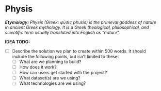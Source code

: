 # Physis

***Etymology:***
*Physis (Greek: φύσις phusis) is the primeval goddess of nature
in ancient Greek mythology. It is a Greek theological, philosophical,
and scientific term usually translated into English as "nature".*


**IDEA TODO:**
- [ ] Describe the solution we plan to create within 500 words. It should include the following points, but isn't limited to these:
    - [ ] What are we planning to build?
    - [ ] How does it work?
    - [ ] How can users get started with the project?
    - [ ] What dataset(s) are we using?
    - [ ] What technologies are we using?
